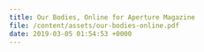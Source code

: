 ```yaml
---
title: Our Bodies, Online for Aperture Magazine
file: /content/assets/our-bodies-online.pdf
date: 2019-03-05 01:54:53 +0000
---
```

